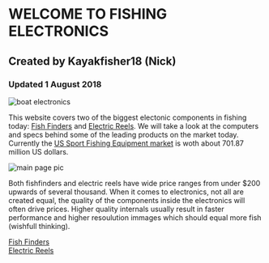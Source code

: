 # WELCOME TO FISHING ELECTRONICS  
## Created by Kayakfisher18 (Nick)  
### Updated 1 August 2018  
![boat electronics](https://s3media.247sports.com/Uploads/Assets/564/608/6_5608564.jpg)  

This website covers two of the biggest electonic components in fishing today: [Fish Finders](bio.md) and [Electric Reels](topic.md).  We will take a look at the computers and specs behind some of the leading products on the market today.  Currently the [US Sport Fishing Equipment market](https://www.statista.com/statistics/825236/sports-fishing-equipment-market-value-forecast/) is woth about 701.87 million US dollars.   

![main page pic](https://www.floatingauthority.com/wp-content/uploads/2017/07/The-Best-1.jpg)  

Both fishfinders and electric reels have wide price ranges from under $200 upwards of several thousand.  When it comes to electronics, not all are created equal, the quality of the components inside the electronics will often drive prices.  Higher quality internals usually result in faster performance and higher resoulution immages which should equal more fish (wishfull thinking).  


[Fish Finders](bio.md)  
[Electric Reels](topic.md)  
